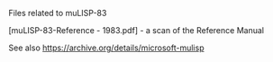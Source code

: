 Files related to muLISP-83

[muLISP-83-Reference - 1983.pdf] - a scan of the Reference Manual

See also
https://archive.org/details/microsoft-mulisp
